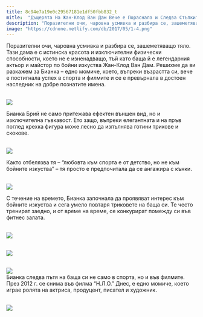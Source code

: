 ```yaml
---
title: 8c94e7a19e0c29567181e1df50fbb832_t
mitle:  "Дъщерята На Жан-Клод Ван Дам Вече е Пораснала и Следва Стъпките На Баща Си!"
description: "Поразителни очи, чаровна усмивка и разбира се, зашеметяващо тяло. Тази дама е с истинска красота и изключителни физически способности, което не е изненадващо, тъй"
image: "https://cdnone.netlify.com/db/2017/05/1-4.png"
---
```


 <p>Поразителни очи, чаровна усмивка и разбира се, зашеметяващо тяло. Тази дама е с истинска красота и изключителни физически способности, което не е изненадващо, тъй като баща й е легендарния актьор и майстор по бойни изкуства Жан-Клод Ван Дам. Решихме да ви разкажем за Бианка – едно момиче, което, въпреки възрастта си, вече е постигнала успех в спорта и филмите и се е превърнала в достоен наследник на добре познатите имена.</p>       <p> <br/><img src="https://cdnone.netlify.com/db/2017/05/1-4.png"/></p> <p>Бианка Брий не само притежава ефектен външен вид, но и изключителна гъвкавост. Ето защо, въпреки елегантната и на пръв поглед крехка фигура може лесно да изпълнява готини трикове и скокове.</p> <p> <br/><img src="https://cdnone.netlify.com/db/2017/05/2-6.png"/></p>      <p>Както отбелязва тя – “любовта към спорта е от детство, но не към бойните изкуства” – тя просто е предпочитала да се ангажира с кънки.</p> <p> <br/><img src="https://cdnone.netlify.com/db/2017/05/3-5.png"/></p> <p>С течение на времето, Бианка започнала да проявяват интерес към бойните изкуства и сега умело повтаря триковете на баща си. Те често тренират заедно, и от време на време, се конкурират помежду си във фитнес залата.</p> <p> <br/><img src="https://cdnone.netlify.com/db/2017/05/4-7.png"/></p>      <p> <br/><img src="https://cdnone.netlify.com/db/2017/05/bianca-van-dam-1.jpg"/><br/></p>  <p> <br/><img src="https://cdnone.netlify.com/db/2017/05/cd81074f192dbcd005dd95e9dd9da7fa.jpg"/><br/> Бианка следва пътя на баща си не само в спорта, но и във филмите. През 2012 г. се снима във филма “Н.Л.О.” Днес, е едно момиче, което играе ролята на актриса, продуцент, писател и художник.</p>  <p> <br/><img src="https://cdnone.netlify.com/db/2017/05/5-26.jpg"/><br/></p>       